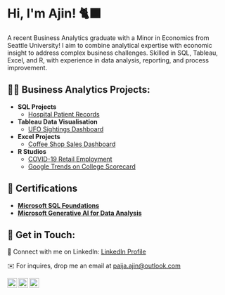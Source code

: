 <h1>Hi, I'm Ajin! 🐈‍⬛</h1>

A recent Business Analytics graduate with a Minor in Economics from Seattle University! I aim to combine analytical expertise with economic insight to address complex business challenges. Skilled in SQL, Tableau, Excel, and R, with experience in data analysis, reporting, and process improvement.

<h2>👨‍💻 Business Analytics Projects:</h2>

- <b>SQL Projects</b>
  - [Hospital Patient Records](https://github.com/a-paija/Hospital-Patient-Records/tree/main)
- <b>Tableau Data Visualisation</b>
  - [UFO Sightings Dashboard](https://github.com/a-paija/UFO-SightingsDashboard)
- <b>Excel Projects</b>
  - [Coffee Shop Sales Dashboard](https://github.com/a-paija/Coffee-Shop-Sales/tree/main?tab=readme-ov-file)
- <b>R Studios</b>
  - [COVID-19 Retail Employment](https://github.com/a-paija/Covid-19-Retail-Employment)
  - [Google Trends on College Scorecard](https://github.com/a-paija/College-Score-Card-Release)

<h2> 📄 Certifications </h2>

- <b> [Microsoft SQL Foundations](https://www.coursera.org/account/accomplishments/verify/XZOB9VEGCK3B)</b>
- <b> [Microsoft Generative AI for Data Analysis](https://www.coursera.org/account/accomplishments/verify/XZOB9VEGCK3B)</b>

<h2> 🤳 Get in Touch:</h2>

💬 Connect with me on LinkedIn: [LinkedIn Profile](https://www.linkedin.com/in/ajinpaija/)

✉️ For inquires, drop me an email at paija.ajin@outlook.com

[<img align="left" alt="AjinPaija | LinkedIn" width="22px" src="https://cdn.jsdelivr.net/npm/simple-icons@v3/icons/linkedin.svg" />][linkedin]
[<img align="left" alt="AjinPaija | Tableau" width="22px" src="https://cdn.jsdelivr.net/npm/simple-icons@3.13.0/icons/tableau.svg" />][tableau]
[<img align="left" alt="AjinPaija | Github" width="22px" src="https://cdn.jsdelivr.net/npm/simple-icons@3.13.0/icons/github.svg" />][github]

[linkedin]: https://www.linkedin.com/in/ajinpaija/
[tableau]: https://public.tableau.com/app/profile/ajin.paija/vizzes
[github]: https://github.com/a-paija
